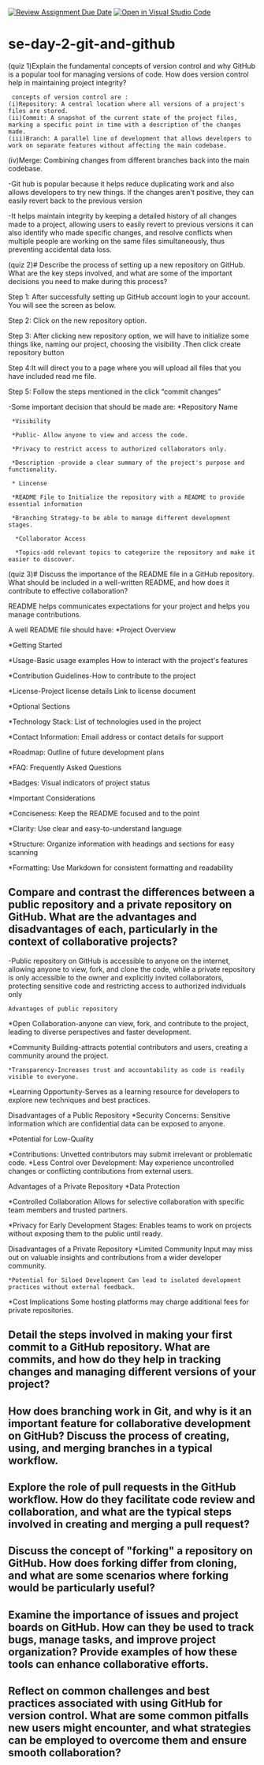[![Review Assignment Due Date](https://classroom.github.com/assets/deadline-readme-button-22041afd0340ce965d47ae6ef1cefeee28c7c493a6346c4f15d667ab976d596c.svg)](https://classroom.github.com/a/8wgCKhpZ)
[![Open in Visual Studio Code](https://classroom.github.com/assets/open-in-vscode-2e0aaae1b6195c2367325f4f02e2d04e9abb55f0b24a779b69b11b9e10269abc.svg)](https://classroom.github.com/online_ide?assignment_repo_id=18411520&assignment_repo_type=AssignmentRepo)
# se-day-2-git-and-github

 (quiz 1)Explain the fundamental concepts of version control and why GitHub is a popular tool for managing versions of code. How does version control help in maintaining project integrity?

     concepts of version control are :
    (i)Repository: A central location where all versions of a project's files are stored. 
    (ii)Commit: A snapshot of the current state of the project files, marking a specific point in time with a description of the changes made. 
    (iii)Branch: A parallel line of development that allows developers to work on separate features without affecting the main codebase. 
   (iv)Merge: Combining changes from different branches back into the main codebase.
 

-Git hub is popular because it helps reduce duplicating work and also  allows developers to try new things. If the changes aren't positive, they can easily revert back to the previous version


-It helps maintain integrity by keeping a detailed history of all changes made to a project, allowing users to easily revert to previous versions it can also  identify who made specific changes, and resolve conflicts when multiple people are working on the same files simultaneously, thus preventing accidental data loss.

 (quiz 2)# Describe the process of setting up a new repository on GitHub. What are the key steps involved, and what are some of the important decisions you need to make during this process?

  Step 1: After successfully setting up GitHub account login to your account. You will see the screen as below.

  Step 2: Click on the new repository option.


  Step 3: After clicking new repository option, we will have to initialize some things like, naming our project, choosing the visibility .Then click create 
repository button

   Step 4:It will direct you to a page where you will upload all files that you have included read me file.

  Step 5: Follow the steps mentioned in the  click “commit changes”


-Some important decision that should be made are:
     *Repository Name

     *Visibility

     *Public- Allow anyone to view and access the code. 

     *Privacy to restrict access to authorized collaborators only. 

     *Description -provide a clear summary of the project's purpose and functionality. 

     * Lincense

     *README File to Initialize the repository with a README to provide essential information 

     *Branching Strategy-to be able to manage different development stages. 

      *Collaborator Access

      *Topics-add relevant topics to categorize the repository and make it easier to discover. 

(quiz 3)# Discuss the importance of the README file in a GitHub repository. What should be included in a well-written README, and how does it contribute to effective collaboration?

README helps communicates expectations for your project and helps you manage contributions. 

A well README file should have:
   *Project Overview 
 
   *Getting Started

   *Usage-Basic usage examples How to interact with the project's features 

   *Contribution Guidelines-How to contribute to the project 

   *License-Project license details 
Link to license document

  *Optional Sections

   *Technology Stack: List of technologies used in the project 

  *Contact Information: Email address or contact details for support 

   *Roadmap: Outline of future development plans 

   *FAQ: Frequently Asked Questions 

   *Badges: Visual indicators of project status

   *Important Considerations

   *Conciseness: Keep the README focused and to the point

   *Clarity: Use clear and easy-to-understand language

   *Structure: Organize information with headings and sections for easy scanning

  *Formatting: Use Markdown for consistent formatting and readability 

## Compare and contrast the differences between a public repository and a private repository on GitHub. What are the advantages and disadvantages of each, particularly in the context of collaborative projects?

-Public repository on GitHub is accessible to anyone on the internet, allowing anyone to view, fork, and clone the code, while a private repository is only accessible to the owner and explicitly invited collaborators, protecting sensitive code and restricting access to authorized individuals only

    Advantages of public repository 
  *Open Collaboration-anyone can view, fork, and contribute to the project, leading to diverse perspectives and faster development. 

   *Community Building-attracts potential contributors and users, creating a community around the project. 

    *Transparency-Increases trust and accountability as code is readily visible to everyone. 

   *Learning Opportunity-Serves as a learning resource for developers to explore new techniques and best practices. 


  Disadvantages of a Public Repository
  *Security Concerns: Sensitive information which are confidential data can be exposed to anyone. 

  *Potential for Low-Quality                    

 *Contributions: Unvetted contributors may submit irrelevant or problematic code. 
 *Less Control over Development: May experience uncontrolled changes or conflicting contributions from external users. 

  Advantages of a Private Repository
   *Data Protection

   *Controlled Collaboration
Allows for selective collaboration with specific team members and trusted partners.

 *Privacy for Early Development Stages:
Enables teams to work on projects without exposing them to the public until ready.

 
  Disadvantages of a Private Repository
   *Limited Community Input may miss out on valuable insights and contributions from a wider developer community.
 
    *Potential for Siloed Development Can lead to isolated development practices without external feedback. 

  *Cost Implications Some hosting platforms may charge additional fees for private repositories. 

## Detail the steps involved in making your first commit to a GitHub repository. What are commits, and how do they help in tracking changes and managing different versions of your project?

## How does branching work in Git, and why is it an important feature for collaborative development on GitHub? Discuss the process of creating, using, and merging branches in a typical workflow.

## Explore the role of pull requests in the GitHub workflow. How do they facilitate code review and collaboration, and what are the typical steps involved in creating and merging a pull request?

## Discuss the concept of "forking" a repository on GitHub. How does forking differ from cloning, and what are some scenarios where forking would be particularly useful?

## Examine the importance of issues and project boards on GitHub. How can they be used to track bugs, manage tasks, and improve project organization? Provide examples of how these tools can enhance collaborative efforts.

## Reflect on common challenges and best practices associated with using GitHub for version control. What are some common pitfalls new users might encounter, and what strategies can be employed to overcome them and ensure smooth collaboration?
